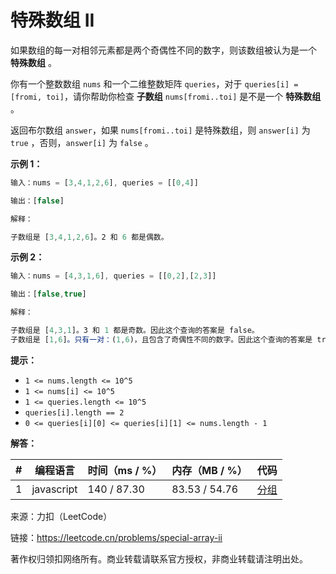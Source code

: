 # 特殊数组 II

如果数组的每一对相邻元素都是两个奇偶性不同的数字，则该数组被认为是一个 **特殊数组** 。

你有一个整数数组 `nums` 和一个二维整数矩阵 `queries`，对于 `queries[i] = [fromi, toi]`，请你帮助你检查 **子数组** `nums[fromi..toi]` 是不是一个 **特殊数组** 。

返回布尔数组 `answer`，如果 `nums[fromi..toi]` 是特殊数组，则 `answer[i]` 为 `true` ，否则，`answer[i]` 为 `false` 。

**示例 1：**

``` javascript
输入：nums = [3,4,1,2,6], queries = [[0,4]]

输出：[false]

解释：

子数组是 [3,4,1,2,6]。2 和 6 都是偶数。
```

**示例 2：**

``` javascript
输入：nums = [4,3,1,6], queries = [[0,2],[2,3]]

输出：[false,true]

解释：

子数组是 [4,3,1]。3 和 1 都是奇数。因此这个查询的答案是 false。
子数组是 [1,6]。只有一对：(1,6)，且包含了奇偶性不同的数字。因此这个查询的答案是 true。
```

**提示：**

- `1 <= nums.length <= 10^5`
- `1 <= nums[i] <= 10^5`
- `1 <= queries.length <= 10^5`
- `queries[i].length == 2`
- `0 <= queries[i][0] <= queries[i][1] <= nums.length - 1`

**解答：**

**#**|**编程语言**|**时间（ms / %）**|**内存（MB / %）**|**代码**
--|--|--|--|--
1|javascript|140 / 87.30|83.53 / 54.76|[分组](./javascript/ac_v1.js)

来源：力扣（LeetCode）

链接：https://leetcode.cn/problems/special-array-ii

著作权归领扣网络所有。商业转载请联系官方授权，非商业转载请注明出处。
